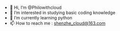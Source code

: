 - 👋 Hi, I’m @Philowithcloud
- 👀 I’m interested in studying basic coding knowledge
- 🌱 I’m currently learning python
- 📫 How to reach me : shenzhe_cloud@163.com
<!---
Philowithcloud/Philowithcloud is a ✨ special ✨ repository because its `README.md` (this file) appears on your GitHub profile.
You can click the Preview link to take a look at your changes.
--->
